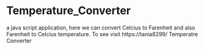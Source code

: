 # Temperature_Converter
a java script application, here we can convert Celcius to Farenheit and also Farenheit to Celcius temperature. To see visit https://tania8299/ Temperatre Converter
